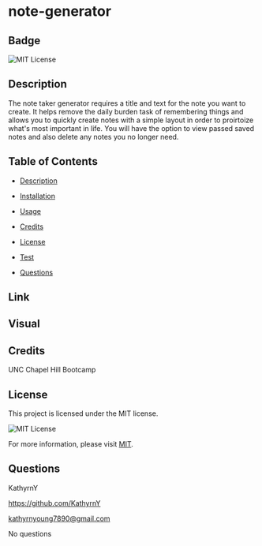 # note-generator

  ## Badge

  ![MIT License](https://img.shields.io/badge/License-MIT-yellow.svg)

  ## Description

The note taker generator requires a title and text for the note you want to create. It helps remove the daily burden task of remembering things and allows you to quickly create notes with a simple layout in order to proirtoize what's most important in life. You will have the option to view passed saved notes and also delete any notes you no longer need. 

  ## Table of Contents 

  * [Description](#description)

  * [Installation](#installation)

  * [Usage](#usage)

  * [Credits](#credits)

  * [License](#license)

  * [Test](#test)

  * [Questions](#questions)

  ## Link
  

  ## Visual


  
  ## Credits
  
  UNC Chapel Hill Bootcamp
  
  ## License
 
  This project is licensed under the MIT license.

![MIT License](https://img.shields.io/badge/License-MIT-yellow.svg)

For more information, please visit [MIT](https://opensource.org/licenses/MIT/).
 
  ## Questions

  KathyrnY

  https://github.com/KathyrnY

  kathyrnyoung7890@gmail.com

  No questions

